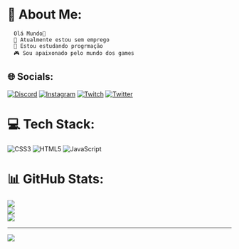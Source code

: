 # 💫 About Me:
      Olá Mundo👋
      🔭 Atualmente estou sem emprego
      🌱 Estou estudando progrmação
      🎮 Sou apaixonado pelo mundo dos games
      
    


## 🌐 Socials:
[![Discord](https://img.shields.io/badge/Discord-%237289DA.svg?logo=discord&logoColor=white)](https://discord.gg/qgh88FPM) [![Instagram](https://img.shields.io/badge/Instagram-%23E4405F.svg?logo=Instagram&logoColor=white)](https://instagram.com/gabrielmoreira_s7/) [![Twitch](https://img.shields.io/badge/Twitch-%239146FF.svg?logo=Twitch&logoColor=white)](https://twitch.tv/m7_moreira) [![Twitter](https://img.shields.io/badge/Twitter-%231DA1F2.svg?logo=Twitter&logoColor=white)](https://twitter.com/MoreiraMS7) 

# 💻 Tech Stack:
![CSS3](https://img.shields.io/badge/css3-%231572B6.svg?style=for-the-badge&logo=css3&logoColor=white) ![HTML5](https://img.shields.io/badge/html5-%23E34F26.svg?style=for-the-badge&logo=html5&logoColor=white) ![JavaScript](https://img.shields.io/badge/javascript-%23323330.svg?style=for-the-badge&logo=javascript&logoColor=%23F7DF1E) 
# 📊 GitHub Stats:
![](https://github-readme-stats.vercel.app/api?username=M7Moreira&theme=blue-green&hide_border=false&include_all_commits=true&count_private=false)<br/>
![](https://github-readme-streak-stats.herokuapp.com/?user=M7Moreira&theme=blue-green&hide_border=false)<br/>
![](https://github-readme-stats.vercel.app/api/top-langs/?username=M7Moreira&theme=blue-green&hide_border=false&include_all_commits=true&count_private=false&layout=compact)

---
[![](https://visitcount.itsvg.in/api?id=M7Moreira&icon=0&color=1)](https://visitcount.itsvg.in)

<!-- Proudly created with GPRM ( https://gprm.itsvg.in ) -->
